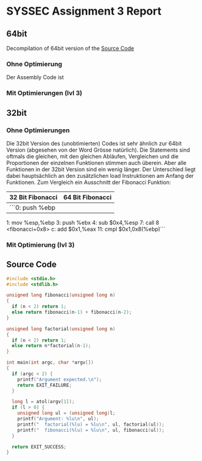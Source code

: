 # SYSSEC Assignment 3 Report

## 64bit

Decompilation of 64bit version of the [Source Code](#source-code)

### Ohne Optimierung

Der Assembly Code ist 

### Mit Optimierungen (lvl 3)

## 32bit

### Ohne Optimierungen

Die 32bit Version des (unobtimierten) Codes ist sehr ähnlich zur 64bit Version (abgesehen von der Word Grösse natürlich). Die Statements sind oftmals die gleichen, mit den gleichen Abläufen, Vergleichen und die Proportionen der einzelnen Funktionen stimmen auch überein. Aber alle Funktionen in der 32bit Version sind ein wenig länger. Der Unterschied liegt dabei hauptsächlich an den zusätzlichen load Instruktionen am Anfang der Funktionen. Zum Vergleich ein Ausschnitt der Fibonacci Funktion:

| 32 Bit Fibonacci | 64 Bit Fibonacci | 
|-|-|
| ```0:	push   %ebp <br> 
 1:	mov    %esp,%ebp
 3:	push   %ebx
 4:	sub    $0x4,%esp
 7:	call   8 <fibonacci+0x8>
 c:	add    $0x1,%eax
11:	cmpl   $0x1,0x8(%ebp)``` 

### Mit Optimierung (lvl 3)


## Source Code

```c
#include <stdio.h>
#include <stdlib.h>

unsigned long fibonacci(unsigned long n)
{
  if (n < 2) return 1;
  else return fibonacci(n-1) + fibonacci(n-2);
}

unsigned long factorial(unsigned long n)
{
  if (n < 2) return 1;
  else return n*factorial(n-1);
}

int main(int argc, char *argv[])
{
  if (argc < 2) {
    printf("Argument expected.\n");
    return EXIT_FAILURE;
  }

  long l = atol(argv[1]);
  if (l > 0) {
    unsigned long ul = (unsigned long)l;
    printf("Argument: %lu\n", ul);
    printf("  factorial(%lu) = %lu\n", ul, factorial(ul));
    printf("  fibonacci(%lu) = %lu\n", ul, fibonacci(ul));
  }

  return EXIT_SUCCESS;
}
```
